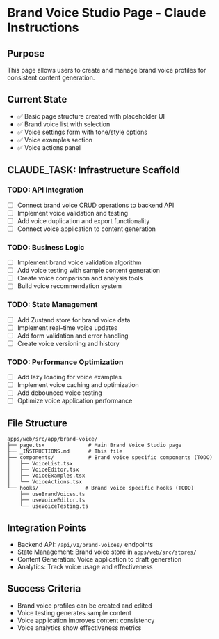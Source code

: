 # Brand Voice Studio Page - Claude Instructions

## Purpose
This page allows users to create and manage brand voice profiles for consistent content generation.

## Current State
- ✅ Basic page structure created with placeholder UI
- ✅ Brand voice list with selection
- ✅ Voice settings form with tone/style options
- ✅ Voice examples section
- ✅ Voice actions panel

## CLAUDE_TASK: Infrastructure Scaffold

### TODO: API Integration
- [ ] Connect brand voice CRUD operations to backend API
- [ ] Implement voice validation and testing
- [ ] Add voice duplication and export functionality
- [ ] Connect voice application to content generation

### TODO: Business Logic
- [ ] Implement brand voice validation algorithm
- [ ] Add voice testing with sample content generation
- [ ] Create voice comparison and analysis tools
- [ ] Build voice recommendation system

### TODO: State Management
- [ ] Add Zustand store for brand voice data
- [ ] Implement real-time voice updates
- [ ] Add form validation and error handling
- [ ] Create voice versioning and history

### TODO: Performance Optimization
- [ ] Add lazy loading for voice examples
- [ ] Implement voice caching and optimization
- [ ] Add debounced voice testing
- [ ] Optimize voice application performance

## File Structure
```
apps/web/src/app/brand-voice/
├── page.tsx              # Main Brand Voice Studio page
├── _INSTRUCTIONS.md      # This file
├── components/           # Brand voice specific components (TODO)
│   ├── VoiceList.tsx
│   ├── VoiceEditor.tsx
│   ├── VoiceExamples.tsx
│   └── VoiceActions.tsx
└── hooks/               # Brand voice specific hooks (TODO)
    ├── useBrandVoices.ts
    ├── useVoiceEditor.ts
    └── useVoiceTesting.ts
```

## Integration Points
- Backend API: `/api/v1/brand-voices/` endpoints
- State Management: Brand voice store in `apps/web/src/stores/`
- Content Generation: Voice application to draft generation
- Analytics: Track voice usage and effectiveness

## Success Criteria
- Brand voice profiles can be created and edited
- Voice testing generates sample content
- Voice application improves content consistency
- Voice analytics show effectiveness metrics
